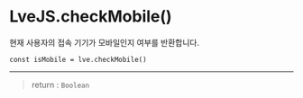 # LveJS.checkMobile()

현재 사용자의 접속 기기가 모바일인지 여부를 반환합니다.

```
const isMobile = lve.checkMobile()
```

---

> return : `Boolean`